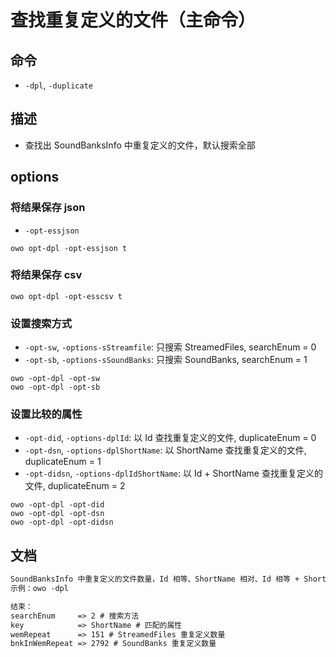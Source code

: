 # 查找重复定义的文件（主命令）

## 命令
- `-dpl`, `-duplicate`

## 描述
- 查找出 SoundBanksInfo 中重复定义的文件，默认搜索全部

## options
### 将结果保存 json
- `-opt-essjson`
```shell
owo opt-dpl -opt-essjson t
```
### 将结果保存 csv
```shell
owo opt-dpl -opt-esscsv t
```
### 设置搜索方式
- `-opt-sw`, `-options-sStreamfile`: 只搜索 StreamedFiles, searchEnum = 0
- `-opt-sb`, `-options-sSoundBanks`: 只搜索 SoundBanks, searchEnum = 1
```shell
owo -opt-dpl -opt-sw
owo -opt-dpl -opt-sb 
```
### 设置比较的属性
- `-opt-did`, `-options-dplId`: 以 Id 查找重复定义的文件, duplicateEnum = 0
- `-opt-dsn`, `-options-dplShortName`: 以 ShortName 查找重复定义的文件, duplicateEnum = 1
- `-opt-didsn`, `-options-dplIdShortName`: 以 Id + ShortName 查找重复定义的文件, duplicateEnum = 2
```shell
owo -opt-dpl -opt-did
owo -opt-dpl -opt-dsn
owo -opt-dpl -opt-didsn
```

## 文档
```txt
SoundBanksInfo 中重复定义的文件数量，Id 相等、ShortName 相对、Id 相等 + ShortName 相对
示例：owo -dpl

结束：
searchEnum     => 2 # 搜索方法
key            => ShortName # 匹配的属性
wemRepeat      => 151 # StreamedFiles 重复定义数量
bnkInWemRepeat => 2792 # SoundBanks 重复定义数量
```
